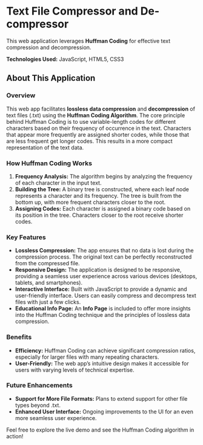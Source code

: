 # Text File Compressor and De-compressor

This web application leverages **Huffman Coding** for effective text compression and decompression.

**Technologies Used:** JavaScript, HTML5, CSS3


## About This Application

### Overview

This web app facilitates **lossless data compression** and **decompression** of text files (.txt) using the **Huffman Coding Algorithm**. The core principle behind Huffman Coding is to use variable-length codes for different characters based on their frequency of occurrence in the text. Characters that appear more frequently are assigned shorter codes, while those that are less frequent get longer codes. This results in a more compact representation of the text data.

### How Huffman Coding Works

1. **Frequency Analysis:** The algorithm begins by analyzing the frequency of each character in the input text.
2. **Building the Tree:** A binary tree is constructed, where each leaf node represents a character and its frequency. The tree is built from the bottom up, with more frequent characters closer to the root.
3. **Assigning Codes:** Each character is assigned a binary code based on its position in the tree. Characters closer to the root receive shorter codes.

### Key Features

- **Lossless Compression:** The app ensures that no data is lost during the compression process. The original text can be perfectly reconstructed from the compressed file.
- **Responsive Design:** The application is designed to be responsive, providing a seamless user experience across various devices (desktops, tablets, and smartphones).
- **Interactive Interface:** Built with JavaScript to provide a dynamic and user-friendly interface. Users can easily compress and decompress text files with just a few clicks.
- **Educational Info Page:** An **Info Page** is included to offer more insights into the Huffman Coding technique and the principles of lossless data compression.

### Benefits

- **Efficiency:** Huffman Coding can achieve significant compression ratios, especially for larger files with many repeating characters.
- **User-Friendly:** The web app’s intuitive design makes it accessible for users with varying levels of technical expertise.

### Future Enhancements

- **Support for More File Formats:** Plans to extend support for other file types beyond .txt.
- **Enhanced User Interface:** Ongoing improvements to the UI for an even more seamless user experience.

Feel free to explore the live demo and see the Huffman Coding algorithm in action!
